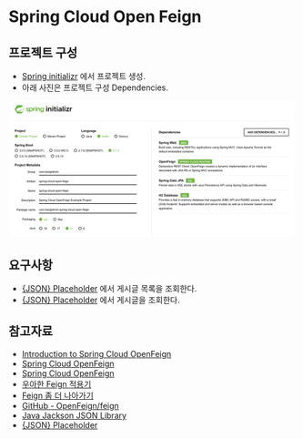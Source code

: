 # Spring Cloud Open Feign

## 프로젝트 구성

- [Spring initializr](https://start.spring.io/) 에서 프로젝트 생성.
- 아래 사진은 프로젝트 구성 Dependencies.

![img.png](img.png)

## 요구사항

- [{JSON} Placeholder](https://jsonplaceholder.typicode.com/) 에서 게시글 목록을 조회한다.
- [{JSON} Placeholder](https://jsonplaceholder.typicode.com/) 에서 게시글을 조회한다.

## 참고자료

- [Introduction to Spring Cloud OpenFeign](https://www.baeldung.com/spring-cloud-openfeign)
- [Spring Cloud OpenFeign](https://spring.io/projects/spring-cloud-openfeign)
- [Spring Cloud OpenFeign](https://cloud.spring.io/spring-cloud-openfeign/reference/html/)
- [우아한 Feign 적용기](https://techblog.woowahan.com/2630/)
- [Feign 좀 더 나아가기](https://techblog.woowahan.com/2657/)
- [GitHub - OpenFeign/feign](https://github.com/OpenFeign/feign)
- [Java Jackson JSON Library](https://kwonnam.pe.kr/wiki/java/jackson)
- [{JSON} Placeholder](https://jsonplaceholder.typicode.com/)
